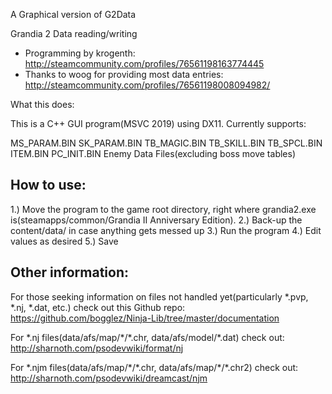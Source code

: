 A Graphical version of G2Data

Grandia 2 Data reading/writing
 - Programming by krogenth: http://steamcommunity.com/profiles/76561198163774445
 - Thanks to woog for providing most data entries: http://steamcommunity.com/profiles/76561198008094982/

What this does:

This is a C++ GUI program(MSVC 2019) using DX11. Currently supports:

MS_PARAM.BIN
SK_PARAM.BIN
TB_MAGIC.BIN
TB_SKILL.BIN
TB_SPCL.BIN
ITEM.BIN
PC_INIT.BIN
Enemy Data Files(excluding boss move tables)

## How to use:

1.) Move the program to the game root directory, right where grandia2.exe is(steamapps/common/Grandia II Anniversary Edition).
2.) Back-up the content/data/ in case anything gets messed up
3.) Run the program
4.) Edit values as desired
5.) Save

## Other information:
	
For those seeking information on files not handled yet(particularly \*.pvp, \*.nj, \*.dat, etc.) check out this Github repo:
https://github.com/bogglez/Ninja-Lib/tree/master/documentation

For \*.nj files(data/afs/map/\*/\*.chr, data/afs/model/\*.dat) check out:
http://sharnoth.com/psodevwiki/format/nj

For \*.njm files(data/afs/map/\*/\*.chr, data/afs/map/\*/\*.chr2) check out:
http://sharnoth.com/psodevwiki/dreamcast/njm
